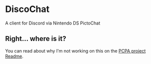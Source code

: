 # DiscoChat
A client for Discord via Nintendo DS PictoChat

## Right... where is it?
You can read about why I'm not working on this on the [PCPA project Readme](https://github.com/thesola10/PictoChat/blob/master/README.md).
